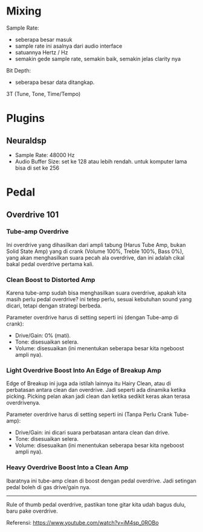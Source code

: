 # Mixing

Sample Rate:
- seberapa besar masuk
- sample rate ini asalnya dari audio interface
- satuannya Hertz / Hz
- semakin gede sample rate, semakin baik, semakin jelas clarity nya

Bit Depth:
- seberapa besar data ditangkap.

3T (Tune, Tone, Time/Tempo)

# Plugins

## Neuraldsp
- Sample Rate: 48000 Hz
- Audio Buffer Size: set ke 128 atau lebih rendah. untuk komputer lama bisa di set ke 256

# Pedal

## Overdrive 101

### Tube-amp Overdrive
   Ini overdrive yang dihasilkan dari ampli tabung (Harus Tube Amp, bukan Solid State Amp) yang di crank (Volume 100%, Treble 100%, Bass 0%), yang akan menghasilkan suara pecah ala overdrive, dan ini adalah cikal bakal pedal overdrive pertama kali.

### Clean Boost to Distorted Amp
   Karena tube-amp sudah bisa menghasilkan suara overdrive, apakah kita masih perlu pedal overdrive? 
   ini tetep perlu, sesuai kebutuhan sound yang dicari, tetapi dengan strategi berbeda.

   Parameter overdrive harus di setting seperti ini (dengan Tube-amp di crank):
   - Drive/Gain: 0% (mati).
   - Tone: disesuaikan selera.
   - Volume: disesuaikan (ini menentukan seberapa besar kita ngeboost ampli nya).

### Light Overdrive Boost Into An Edge of Breakup Amp
   Edge of Breakup ini juga ada istilah lainnya itu Hairy Clean, atau di perbatasan antara clean dan overdrive.
   Jadi seperti ada dinamika ketika picking. Picking pelan akan jadi clean dan ketika sedikit keras akan terasa overdrivenya.

   Parameter overdrive harus di setting seperti ini (Tanpa Perlu Crank Tube-amp):
   - Drive/Gain: ini dicari suara perbatasan antara clean dan drive.
   - Tone: disesuaikan selera.
   - Volume: disesuaikan (ini menentukan seberapa besar kita ngeboost ampli nya).
  
### Heavy Overdrive Boost Into a Clean Amp
   Ibaratnya ini tube-amp clean di boost dengan pedal overdrive. Jadi setingan pedal boleh di gas drive/gain nya.

-------

Rule of thumb pedal overdrive, pastikan tone gitar kita udah bagus dulu, baru pake overdrive.

Referensi: https://www.youtube.com/watch?v=iM4sp_0ROBo
